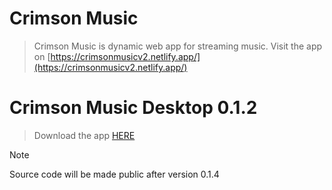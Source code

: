 # Crimson Music

> Crimson Music is dynamic web app for streaming music.
> Visit the app on [https://crimsonmusicv2.netlify.app/](https://crimsonmusicv2.netlify.app/)

# Crimson Music Desktop 0.1.2
> Download the app [HERE](https://www.mediafire.com/file/1labefybsv14zn6/crimsonmusic-0.1.2+Setup.exe/file)

> [!NOTE]
> Source code will be made public after version 0.1.4

